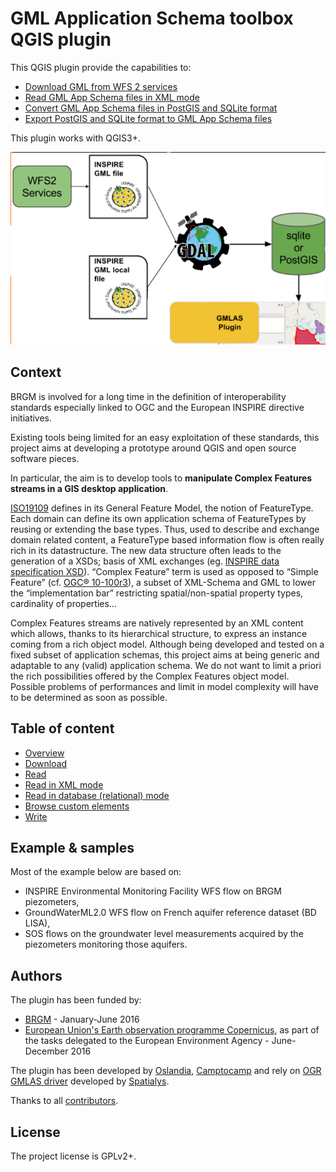 # GML Application Schema toolbox QGIS plugin

This QGIS plugin provide the capabilities to:

* [Download GML from WFS 2 services](gml_application_schema_toolbox/doc/DOWNLOAD.md)
* [Read GML App Schema files in XML mode](gml_application_schema_toolbox/doc/READ-XML-MODE.md)
* [Convert GML App Schema files in PostGIS and SQLite format](gml_application_schema_toolbox/doc/READ-DB-MODE.md)
* [Export PostGIS and SQLite format to GML App Schema files](gml_application_schema_toolbox/doc/WRITE-FROM-DB.md)

This plugin works with QGIS3+.

![Overview](gml_application_schema_toolbox/doc/img/overview.png)


## Context

BRGM is involved for a long time in the definition of interoperability standards especially linked to OGC and the European INSPIRE directive initiatives.

Existing tools being limited for an easy exploitation of these standards, this project aims at developing a prototype around QGIS and open source software pieces.

In particular, the aim is to develop tools to **manipulate Complex Features streams in a GIS desktop application**.



[ISO19109](http://www.iso.org/iso/catalogue_detail.htm?csnumber=39891) defines in its General Feature Model, the notion of FeatureType. Each domain can define its own application schema of FeatureTypes by reusing or extending the base types. Thus, used to describe and exchange domain related content, a FeatureType based information flow is often really rich in its datastructure. The new data structure often leads to the generation of a XSDs; basis of XML exchanges (eg. [INSPIRE data specification XSD](http://inspire.ec.europa.eu/XML-Schemas/Data-Specifications/2892)). “Complex Feature” term is used as opposed to “Simple Feature” (cf. [OGC® 10-100r3](http://portal.opengeospatial.org/files/?artifact_id=42729)), a subset of XML-Schema and GML to lower the “implementation bar” restricting spatial/non-spatial property types, cardinality of properties...



Complex Features streams are natively represented by an XML content which allows, thanks to its hierarchical structure, to express an instance coming from a rich object model. Although being developed and tested on a fixed subset of application schemas, this project aims at being generic and adaptable to any (valid) application schema. We do not want to limit a priori the rich possibilities offered by the Complex Features object model. Possible problems of performances and limit in model complexity will have to be determined as soon as possible.


## Table of content

* [Overview](gml_application_schema_toolbox/doc/OVERVIEW.md)
* [Download](gml_application_schema_toolbox/doc/DOWNLOAD.md)
* [Read](gml_application_schema_toolbox/doc/READ.md)
 * [Read in XML mode](gml_application_schema_toolbox/doc/READ-XML-MODE.md)
 * [Read in database (relational) mode](gml_application_schema_toolbox/doc/READ-DB-MODE.md)
 * [Browse custom elements](gml_application_schema_toolbox/doc/READ-CUSTOM.md)
* [Write](gml_application_schema_toolbox/doc/WRITE-FROM-DB.md)


## Example & samples

Most of the example below are based on:

* INSPIRE Environmental Monitoring Facility WFS flow on BRGM piezometers,
* GroundWaterML2.0 WFS flow on French aquifer reference dataset (BD LISA),
* SOS flows on the groundwater level measurements acquired by the piezometers monitoring those aquifers.


## Authors

The plugin has been funded by:
* [BRGM](http://www.brgm.fr/) - January-June 2016
* [European Union's Earth observation programme Copernicus](http://www.copernicus.eu/), as part of the tasks delegated to the European Environment Agency - June-December 2016

The plugin has been developed by [Oslandia](http://www.oslandia.com/), [Camptocamp](http://www.camptocamp.com/) and rely on [OGR GMLAS driver](http://www.gdal.org/drv_gmlas.html) developed by [Spatialys](http://www.spatialys.com/).

Thanks to all [contributors](graphs/contributors).


## License

The project license is GPLv2+.

